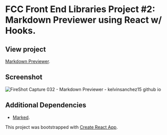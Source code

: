 # FCC Front End Libraries Project #2: Markdown Previewer using React w/ Hooks.

## View project

[Markdown Previewer](https://kelvinsanchez15.github.io/markdown-previewer/).

## Screenshot

![FireShot Capture 032 - Markdown Previewer - kelvinsanchez15 github io](https://user-images.githubusercontent.com/4708484/89128679-59e44780-d4c5-11ea-8922-4c3038f23729.png)

## Additional Dependencies

- [Marked](https://marked.js.org/).

This project was bootstrapped with [Create React App](https://github.com/facebook/create-react-app).
